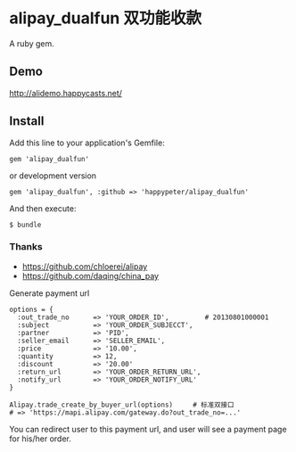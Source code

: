 # alipay_dualfun 双功能收款

A ruby gem.

## Demo

http://alidemo.happycasts.net/

## Install

Add this line to your application's Gemfile:

    gem 'alipay_dualfun'


or development version

    gem 'alipay_dualfun', :github => 'happypeter/alipay_dualfun'

And then execute:

    $ bundle

### Thanks

- <https://github.com/chloerei/alipay>
- <https://github.com/daqing/china_pay>


Generate payment url

    options = {
      :out_trade_no      => 'YOUR_ORDER_ID',         # 20130801000001
      :subject           => 'YOUR_ORDER_SUBJECCT', 
      :partner           => 'PID',
      :seller_email      => 'SELLER_EMAIL',
      :price             => '10.00',
      :quantity          => 12,
      :discount          => '20.00'
      :return_url        => 'YOUR_ORDER_RETURN_URL',
      :notify_url        => 'YOUR_ORDER_NOTIFY_URL'
    }

    Alipay.trade_create_by_buyer_url(options)     # 标准双接口
    # => 'https://mapi.alipay.com/gateway.do?out_trade_no=...'

You can redirect user to this payment url, and user will see a payment page
for his/her order.

